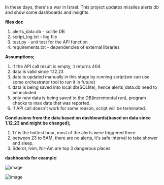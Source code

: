 In these days, there's a war in Israel.
This project updates missiles alerts db and show some dashboards and insights.

**files doc**

1. alerts_data.db - sqllite DB
2. script_log.txt - log file
3. test.py - unit test for the API function
4. requirements.txt - dependencies of external libraries 

**Assumptions;**

1.  if the API call result is empty, it returns 404
2.  data is valid since 1.12.23
3.  data is updated manually in this stage by running script(we can use some
    orchestrator tool to run it in future)
4.  data is being saved into local db(SQLlite), hence alerts_data.db need to be included
5.  only new data is being saved to the DB(incremental run), program checks to max date
    that was reported.
6.  if API call doesn't work for some reason, script will be terminated.

**Conclusions from the data based on dashboards(based on data since 1.12.23 and might be changed);**

1. 17 is the hottest hour, most of the alerts were triggered there
2. between 23 to 5AM, there are no alerts, it's safe interval to take shower and sleep.
3. Sderot, Ivim, Nir-Am are top 3 dangerous places

**dashboards for example:**

![image](https://github.com/galbo99/alerts_history/assets/152697267/99f513a4-60c5-4a76-b27d-bee6a03a70b6)







![image](https://github.com/galbo99/alerts_history/assets/152697267/b69a1b0f-b528-4622-992e-94cf90bcbdc1)
